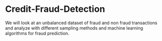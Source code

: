 # Credit-Fraud-Detection

We will look at an unbalanced dataset of fraud and non fraud transactions and analyze with different sampling methods and machine learning algorithms for fraud prediction.
